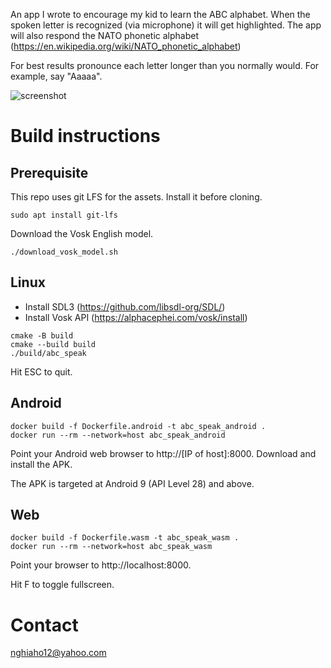 An app I wrote to encourage my kid to learn the ABC alphabet. 
When the spoken letter is recognized (via microphone) it will get highlighted.
The app will also respond the NATO phonetic alphabet (https://en.wikipedia.org/wiki/NATO_phonetic_alphabet)

For best results pronounce each letter longer than you normally would. For example, say "Aaaaa".

![screenshot](screenshot.png)

# Build instructions
## Prerequisite
This repo uses git LFS for the assets. Install it before cloning.
```
sudo apt install git-lfs
```

Download the Vosk English model.
```
./download_vosk_model.sh
```

## Linux
- Install SDL3 (https://github.com/libsdl-org/SDL/)
- Install Vosk API (https://alphacephei.com/vosk/install)

```
cmake -B build
cmake --build build
./build/abc_speak
```

Hit ESC to quit.

## Android
```
docker build -f Dockerfile.android -t abc_speak_android .
docker run --rm --network=host abc_speak_android
```

Point your Android web browser to http://[IP of host]:8000. Download and install the APK.

The APK is targeted at Android 9 (API Level 28) and above.

## Web
```
docker build -f Dockerfile.wasm -t abc_speak_wasm .
docker run --rm --network=host abc_speak_wasm
```

Point your browser to http://localhost:8000.

Hit F to toggle fullscreen.

# Contact
nghiaho12@yahoo.com
